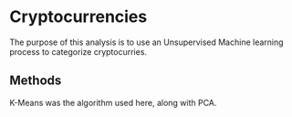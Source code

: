 # Cryptocurrencies

The purpose of this analysis is to use an Unsupervised Machine learning process to  categorize cryptocurries.

## Methods

K-Means was the algorithm used here, along with PCA. 